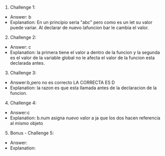 1. Challenge 1:
  - Answer: b
  - Explanation: En un principio seria "abc" pero como es un let su valor puede variar. Al declarar de nuevo lafuncion bar le cambia el valor.


2. Challenge 2:
  - Answer: c 
  - Explanation: la primera tiene el valor a  dentro de la funcion y la segunda es el valor de la variable global no le afecta el valor de la funcion  esta declarada antes. 


3. Challenge 3:
  - Answer:b,pero no es correcto LA CORRECTA ES D 
  - Explanation: la razon es que esta llamada antes de la declaracion de la funcion.


4. Challenge 4:
  - Answer:c
  - Explanation: b.num asigna nuevo valor a ja que los dos hacen referencia al mismo objeto


5. Bonus - Challenge 5:
  - Answer:
  - Explanation:
